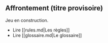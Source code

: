 ## Affrontement (titre provisoire)

Jeu en construction.

- Lire [[rules.md|Les règles]]
- Lire [[glossaire.md|Le glossaire]]
